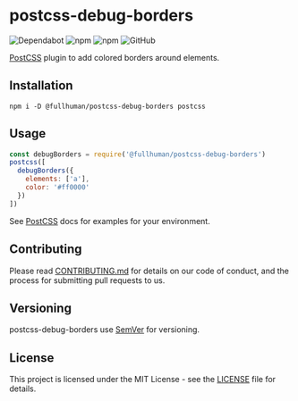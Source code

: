 # postcss-debug-borders
![Dependabot](https://img.shields.io/badge/dependabot-enabled-%23024ea4?style=for-the-badge)
![npm](https://img.shields.io/npm/v/@fullhuman/postcss-debug-borders?style=for-the-badge)
![npm](https://img.shields.io/npm/dw/@fullhuman/postcss-debug-borders?style=for-the-badge)
![GitHub](https://img.shields.io/github/license/Ffloriel/postcss-debug-borders?style=for-the-badge)

[PostCSS] plugin to add colored borders around elements.

[PostCSS]: https://github.com/postcss/postcss

## Installation

```
npm i -D @fullhuman/postcss-debug-borders postcss
```

## Usage

```js
const debugBorders = require('@fullhuman/postcss-debug-borders')
postcss([
  debugBorders({
    elements: ['a'],
    color: '#ff0000'
  })
])
```

See [PostCSS] docs for examples for your environment.


## Contributing

Please read [CONTRIBUTING.md](./../../CONTRIBUTING.md) for details on our code of
conduct, and the process for submitting pull requests to us.

## Versioning

postcss-debug-borders use [SemVer](http://semver.org/) for versioning.

## License

This project is licensed under the MIT License - see the [LICENSE](./../../LICENSE) file
for details.
